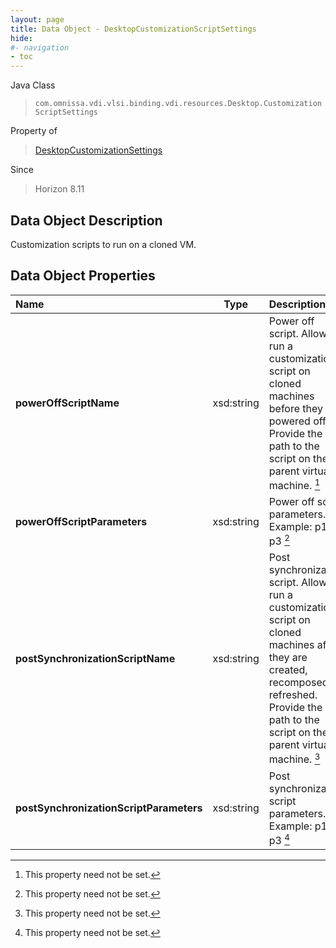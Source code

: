 ```yaml
---
layout: page
title: Data Object - DesktopCustomizationScriptSettings
hide:
#- navigation
- toc
---
```






Java Class
> `com.omnissa.vdi.vlsi.binding.vdi.resources.Desktop.CustomizationScriptSettings`

Property of
> [DesktopCustomizationSettings](vdi.resources.Desktop.CustomizationSettings.md#field_detail)

Since
> Horizon 8.11


## Data Object Description

Customization scripts to run on a cloned VM.

## Data Object Properties

 Name | Type | Description
:---|:---:|:---
**powerOffScriptName**|  xsd:string|  Power off script. Allows to run a customization script on cloned machines before they are powered off. Provide the path to the script on the parent virtual machine. [^1]
**powerOffScriptParameters**|  xsd:string|  Power off script parameters. Example: p1 p2 p3 [^1]
**postSynchronizationScriptName**|  xsd:string|  Post synchronization script. Allows to run a customization script on cloned machines after they are created, recomposed, or refreshed. Provide the path to the script on the parent virtual machine. [^1]
**postSynchronizationScriptParameters**|  xsd:string|  Post synchronization script parameters. Example: p1 p2 p3 [^1]
 


 


[^1]: This property need not be set.